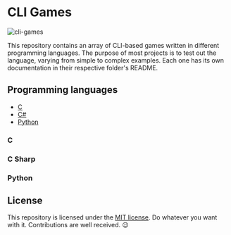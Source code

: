 # CLI Games

![cli-games](https://socialify.git.ci/tapiadot/cli-games/image?description=1&font=Inter&forks=1&name=1&owner=1&pattern=Charlie%20Brown&stargazers=1&theme=Light)

This repository contains an array of CLI-based games written in different programming languages. The purpose of most projects is to test out the language, varying from simple to complex examples. Each one has its own documentation in their respective folder's README.

## Programming languages

- [C](#c)
- [C#](#c-sharp)
- [Python](#python)

### C

### C Sharp

### Python

## License

This repository is licensed under the [MIT license](https://github.com/tapiadot/cli-games/blob/main/LICENSE). Do whatever you want with it. Contributions are well received. 😉
